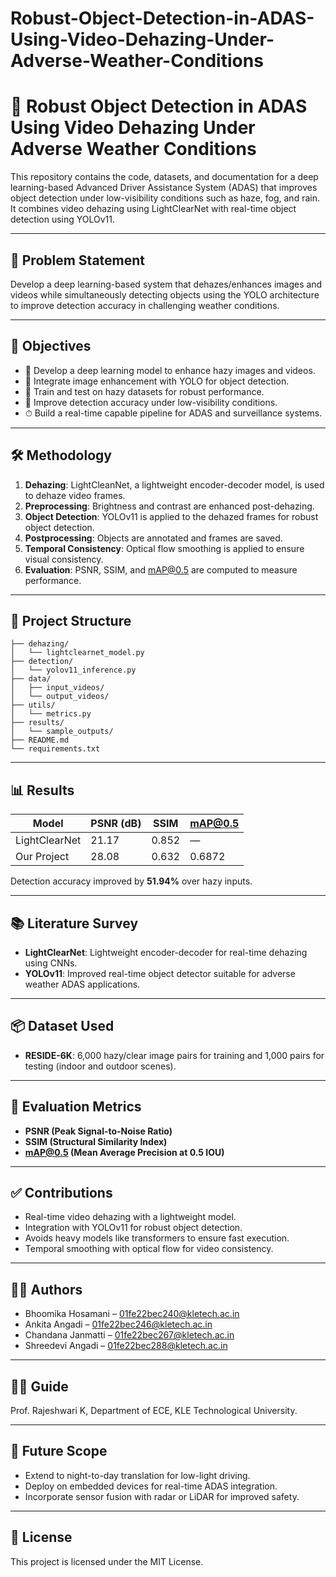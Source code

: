 # Robust-Object-Detection-in-ADAS-Using-Video-Dehazing-Under-Adverse-Weather-Conditions

# 🚗 Robust Object Detection in ADAS Using Video Dehazing Under Adverse Weather Conditions

This repository contains the code, datasets, and documentation for a deep learning-based Advanced Driver Assistance System (ADAS) that improves object detection under low-visibility conditions such as haze, fog, and rain. It combines video dehazing using LightClearNet with real-time object detection using YOLOv11.

---

## 📌 Problem Statement

Develop a deep learning-based system that dehazes/enhances images and videos while simultaneously detecting objects using the YOLO architecture to improve detection accuracy in challenging weather conditions.

---

## 🎯 Objectives

- 🔧 Develop a deep learning model to enhance hazy images and videos.
- 🤖 Integrate image enhancement with YOLO for object detection.
- 🧪 Train and test on hazy datasets for robust performance.
- 🎯 Improve detection accuracy under low-visibility conditions.
- ⏱ Build a real-time capable pipeline for ADAS and surveillance systems.

---

## 🛠️ Methodology

1. **Dehazing**: LightCleanNet, a lightweight encoder-decoder model, is used to dehaze video frames.
2. **Preprocessing**: Brightness and contrast are enhanced post-dehazing.
3. **Object Detection**: YOLOv11 is applied to the dehazed frames for robust object detection.
4. **Postprocessing**: Objects are annotated and frames are saved.
5. **Temporal Consistency**: Optical flow smoothing is applied to ensure visual consistency.
6. **Evaluation**: PSNR, SSIM, and mAP@0.5 are computed to measure performance.

---

## 📂 Project Structure

```
├── dehazing/
│   └── lightclearnet_model.py
├── detection/
│   └── yolov11_inference.py
├── data/
│   ├── input_videos/
│   └── output_videos/
├── utils/
│   └── metrics.py
├── results/
│   └── sample_outputs/
├── README.md
└── requirements.txt
```

---

## 📊 Results

| Model          | PSNR (dB) | SSIM   | mAP@0.5 |
|----------------|-----------|--------|---------|
| LightClearNet  | 21.17     | 0.852  | —       |
| Our Project    | 28.08     | 0.632  | 0.6872  |

Detection accuracy improved by **51.94%** over hazy inputs.

---

## 📚 Literature Survey

- **LightClearNet**: Lightweight encoder-decoder for real-time dehazing using CNNs.
- **YOLOv11**: Improved real-time object detector suitable for adverse weather ADAS applications.

---

## 📦 Dataset Used

- **RESIDE-6K**: 6,000 hazy/clear image pairs for training and 1,000 pairs for testing (indoor and outdoor scenes).

---

## 🧪 Evaluation Metrics

- **PSNR (Peak Signal-to-Noise Ratio)**
- **SSIM (Structural Similarity Index)**
- **mAP@0.5 (Mean Average Precision at 0.5 IOU)**

---

## ✅ Contributions

- Real-time video dehazing with a lightweight model.
- Integration with YOLOv11 for robust object detection.
- Avoids heavy models like transformers to ensure fast execution.
- Temporal smoothing with optical flow for video consistency.

---

## 🧑‍💻 Authors

- Bhoomika Hosamani – [01fe22bec240@kletech.ac.in](mailto:01fe22bec240@kletech.ac.in)  
- Ankita Angadi – [01fe22bec246@kletech.ac.in](mailto:01fe22bec246@kletech.ac.in)  
- Chandana Janmatti – [01fe22bec267@kletech.ac.in](mailto:01fe22bec267@kletech.ac.in)  
- Shreedevi Angadi – [01fe22bec288@kletech.ac.in](mailto:01fe22bec288@kletech.ac.in)  

---

## 👩‍🏫 Guide

Prof. Rajeshwari K, Department of ECE, KLE Technological University.

---

## 📌 Future Scope

- Extend to night-to-day translation for low-light driving.
- Deploy on embedded devices for real-time ADAS integration.
- Incorporate sensor fusion with radar or LiDAR for improved safety.

---

## 📄 License

This project is licensed under the MIT License.
